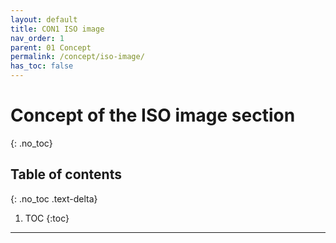 ```yaml
---
layout: default
title: CON1 ISO image
nav_order: 1
parent: 01 Concept
permalink: /concept/iso-image/
has_toc: false
---
```


# Concept of the ISO image section
{: .no_toc}

## Table of contents
{: .no_toc .text-delta}

1. TOC
{:toc}

---

